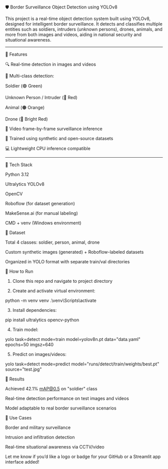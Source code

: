 🛡 Border Surveillance Object Detection using YOLOv8

This project is a real-time object detection system built using YOLOv8, designed for intelligent border surveillance. It detects and classifies multiple entities such as soldiers, intruders (unknown persons), drones, animals, and more from both images and videos, aiding in national security and situational awareness.


---

🚀 Features

🔍 Real-time detection in images and videos

🎯 Multi-class detection:

Soldier (🟢 Green)

Unknown Person / Intruder (🔴 Red)

Animal (🟠 Orange)

Drone (🔺 Bright Red)


🎥 Video frame-by-frame surveillance inference

🧠 Trained using synthetic and open-source datasets

💻 Lightweight CPU inference compatible



---

🧪 Tech Stack

Python 3.12

Ultralytics YOLOv8

OpenCV

Roboflow (for dataset generation)

MakeSense.ai (for manual labeling)

CMD + venv (Windows environment)


📂 Dataset

Total 4 classes: soldier, person, animal, drone

Custom synthetic images (generated) + Roboflow-labeled datasets

Organized in YOLO format with separate train/val directories



🏁 How to Run

1. Clone this repo and navigate to project directory


2. Create and activate virtual environment:

python -m venv venv
.\venv\Scripts\activate


3. Install dependencies:

pip install ultralytics opencv-python


4. Train model:

yolo task=detect mode=train model=yolov8n.pt data="data.yaml" epochs=50 imgsz=640


5. Predict on images/videos:

yolo task=detect mode=predict model="runs/detect/train/weights/best.pt" source="test.jpg"


🧠 Results

Achieved 42.1% mAP@0.5 on "soldier" class

Real-time detection performance on test images and videos

Model adaptable to real border surveillance scenarios


📌 Use Cases

Border and military surveillance

Intrusion and infiltration detection

Real-time situational awareness via CCTV/video


Let me know if you’d like a logo or badge for your GitHub or a Streamlit app interface added!
